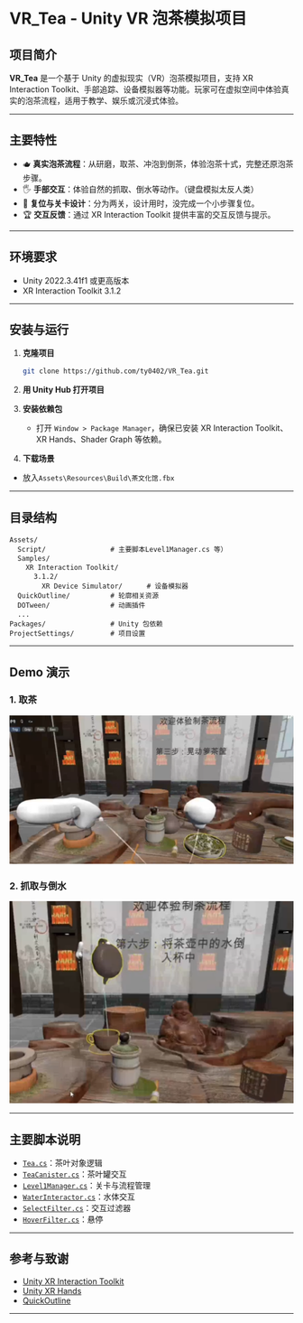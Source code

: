 # VR_Tea - Unity VR 泡茶模拟项目

## 项目简介

**VR_Tea** 是一个基于 Unity 的虚拟现实（VR）泡茶模拟项目，支持 XR Interaction Toolkit、手部追踪、设备模拟器等功能。玩家可在虚拟空间中体验真实的泡茶流程，适用于教学、娱乐或沉浸式体验。

---

## 主要特性

- 🫖 **真实泡茶流程**：从研磨，取茶、冲泡到倒茶，体验泡茶十式，完整还原泡茶步骤。
- 🖐️ **手部交互**：体验自然的抓取、倒水等动作。（键盘模拟太反人类）
- 🎨 **复位与关卡设计**：分为两关，设计用时，没完成一个小步骤复位。
- 🏆 **交互反馈**：通过 XR Interaction Toolkit 提供丰富的交互反馈与提示。

---

## 环境要求

- Unity 2022.3.41f1 或更高版本
- XR Interaction Toolkit 3.1.2


---

## 安装与运行

1. **克隆项目**
   ```sh
   git clone https://github.com/ty0402/VR_Tea.git
   ```
2. **用 Unity Hub 打开项目**
3. **安装依赖包**
   - 打开 `Window > Package Manager`，确保已安装 XR Interaction Toolkit、XR Hands、Shader Graph 等依赖。

4. **下载场景**
- 放入`Assets\Resources\Build\茶文化馆.fbx`


---

## 目录结构

```
Assets/
  Script/                # 主要脚本Level1Manager.cs 等）
  Samples/
    XR Interaction Toolkit/
      3.1.2/
        XR Device Simulator/      # 设备模拟器
  QuickOutline/          # 轮廓相关资源
  DOTween/               # 动画插件
  ...
Packages/                # Unity 包依赖
ProjectSettings/         # 项目设置
```

---

## Demo 演示

### 1. 取茶


![alt text](image.png)

### 2. 抓取与倒水

![alt text](image-1.png)


---

## 主要脚本说明

- [`Tea.cs`](Assets/Script/Tea.cs)：茶叶对象逻辑
- [`TeaCanister.cs`](Assets/Script/TeaCanister.cs)：茶叶罐交互
- [`Level1Manager.cs`](Assets/Script/Level1Manager.cs)：关卡与流程管理
- [`WaterInteractor.cs`](Assets/Script/WaterInteractor.cs)：水体交互
- [`SelectFilter.cs`](Assets/Script/SelectFilter.cs)：交互过滤器
- [`HoverFilter.cs`](Assets/Script/HoverFilter.cs)：悬停

---

## 参考与致谢

- [Unity XR Interaction Toolkit](https://docs.unity3d.com/Packages/com.unity.xr.interaction.toolkit@3.1/manual/index.html)
- [Unity XR Hands](https://docs.unity3d.com/Packages/com.unity.xr.hands@1.5/manual/index.html)
- [QuickOutline](https://github.com/cakeslice/Outline-Effect)

---

